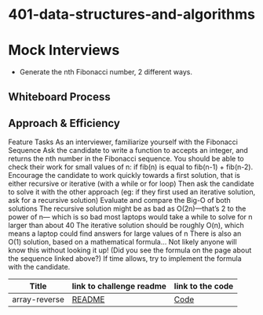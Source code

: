 # 401-data-structures-and-algorithms

# Mock Interviews
<!-- Description of the challenge -->
* Generate the nth Fibonacci number, 2 different ways.


## Whiteboard Process
<!-- Embedded whiteboard image -->



## Approach & Efficiency
<!-- What approach did you take? Discuss Why. What is the Big O space/time for this approach? -->

Feature Tasks
As an interviewer, familiarize yourself with the Fibonacci Sequence
Ask the candidate to write a function to accepts an integer, and returns the nth number in the Fibonacci sequence.
You should be able to check their work for small values of n: if fib(n) is equal to fib(n-1) + fib(n-2).
Encourage the candidate to work quickly towards a first solution, that is either recursive or iterative (with a while or for loop)
Then ask the candidate to solve it with the other approach (eg: if they first used an iterative solution, ask for a recursive solution)
Evaluate and compare the Big-O of both solutions
The recursive solution might be as bad as O(2n)—that’s 2 to the power of n— which is so bad most laptops would take a while to solve for n larger than about 40
The iterative solution should be roughly O(n), which means a laptop could find answers for large values of n
There is also an O(1) solution, based on a mathematical formula… Not likely anyone will know this without looking it up! (Did you see the formula on the page about the sequence linked above?) If time allows, try to implement the formula with the candidate.



|Title | link to challenge readme | link to the code |
|------|--------------------------|------------------|
|array-reverse | [README](https://github.com/baraarami/401-data-structures-and-algorithms/blob/main/README.md) | [Code ](https://github.com/baraarami/401-data-structures-and-algorithms/blob/main/challenges/array-reverse.java) |